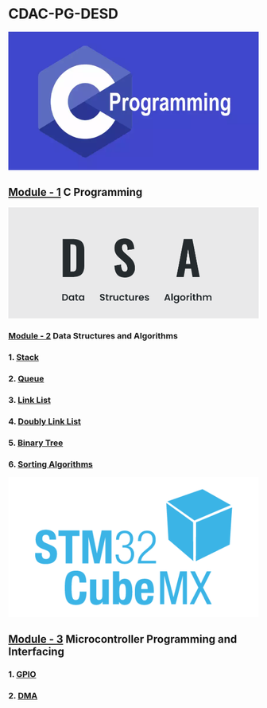 # CDAC-PG-DESD<br>
![](resources/images/c.png)
## [Module - 1](/C_Program) C Programming <br>
![](resources/images/DSA.png)
### [Module - 2](/Data_Structure) Data Structures and Algorithms <br>
### 1. [Stack](/Data_Structure/Doubly_Link_List)
### 2. [Queue](/Data_Structure/Doubly_Link_List)
### 3. [Link List](/Data_Structure/Doubly_Link_List)
### 4. [Doubly Link List](/Data_Structure/Doubly_Link_List)
### 5. [Binary Tree](/Data_Structure/Doubly_Link_List)
### 6. [Sorting Algorithms](/Data_Structure/Doubly_Link_List)<br>
![](resources/images/STM.png)
## [Module - 3](/Microcontroller_Programming_&_Interfacing) Microcontroller Programming and Interfacing
### 1. [GPIO](/Microcontroller_Programming_&_Interfacing/GPIO)
### 2. [DMA](/Microcontroller_Programming_&_Interfacing/GPIO)
